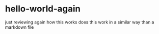# hello-world-again
just reviewing again how this works
does this work in a similar way than a markdown file
